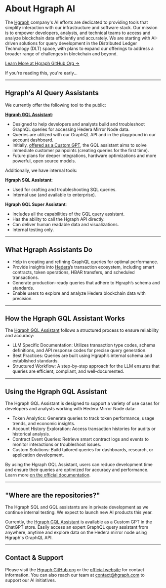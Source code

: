 # About Hgraph AI

The [Hgraph](https://hgraph.com) company's AI efforts are dedicated to providing tools that simplify interaction with our infrastructure and software stack. Our mission is to empower developers, analysts, and technical teams to access and analyze blockchain data efficiently and accurately. We are starting with AI-driven solutions for query development in the Distributed Ledger Technology (DLT) space, with plans to expand our offerings to address a broader range of challenges in blockchain and beyond.

[Learn More at Hgraph GitHub Org →](https://github.com/hgraph-io)

If you're reading this, you're early...

---

## Hgraph's AI Query Assistants

We currently offer the following tool to the public:

**[Hgraph GQL Assistant](https://docs.hgraph.com/graphql-assistant)**:
- Designed to help developers and analysts build and troubleshoot GraphQL queries for accessing Hedera Mirror Node data.
- Queries are utilized with our GraphQL API and in the playground in our account dashboard.
- Initially, [offered as a Custom GPT](https://hgraph.com/assistant/gql), the GQL assistant aims to solve immediate customer painpoints (creating queries for the first time).
- Future plans for deeper integrations, hardware optimizations and more powerful, open source models.

Additionally, we have internal tools:

**Hgraph SQL Assistant**:
- Used for crafting and troubleshooting SQL queries.
- Internal use (and available to enterprise).

**Hgraph GQL Super Assistant**:
- Includes all the capabilities of the GQL query assistant.
- Has the ability to call the Hgraph API directly.
- Can deliver human readable data and visualizations.
- Internal testing only.

---

## What Hgraph Assistants Do

- Help in creating and refining GraphQL queries for optimal performance.
- Provide insights into [Hedera](https://hedera.com)’s transaction ecosystem, including smart contracts, token operations, HBAR transfers, and scheduled transactions.
- Generate production-ready queries that adhere to Hgraph’s schema and standards.
- Enable users to explore and analyze Hedera blockchain data with precision.

---

## How the Hgraph GQL Assistant Works

The [Hgraph GQL Assistant](https://docs.hgraph.com/graphql-assistant) follows a structured process to ensure reliability and accuracy:

- LLM Specific Documentation: Utilizes transaction type codes, schema definitions, and API response codes for precise query generation.
- Best Practices: Queries are built using Hgraph’s internal schema and established standards.
- Structured Workflow: A step-by-step approach for the LLM ensures that queries are efficient, compliant, and well-documented.

---

## Using the Hgraph GQL Assistant

The Hgraph GQL Assistant is designed to support a variety of use cases for developers and analysts working with Hedera Mirror Node data:

- Token Analytics: Generate queries to track token performance, usage trends, and economic insights.
- Account History Exploration: Access transaction histories for audits or historical analysis.
- Contract Event Queries: Retrieve smart contract logs and events to monitor interactions or troubleshoot issues.
- Custom Solutions: Build tailored queries for dashboards, research, or application development.

By using the Hgraph GQL Assistant, users can reduce development time and ensure their queries are optimized for accuracy and performance. Learn more [on the official documentation](https://docs.hgraph.com/graphql-assistant).

---

## "Where are the repositories?"

The Hgraph SQL and GQL assistants are in private development as we continue internal testing. We expect to launch new AI products this year.

Currently, the [Hgraph GQL Assistant](https://docs.hgraph.com/graphql-assistant) is available as a Custom GPT in the ChatGPT store. Easily access an expert GraphQL query assistant from anywhere, anytime and explore data on the Hedera mirror node using Hgraph's GraphQL API.

---

## Contact & Support

Please visit the [Hgraph GitHub org](https://github.com/hgraph-io) or the [official website](https://hgraph.com) for contact information. You can also reach our team at contact@hgraph.com to support our AI initiatives.

